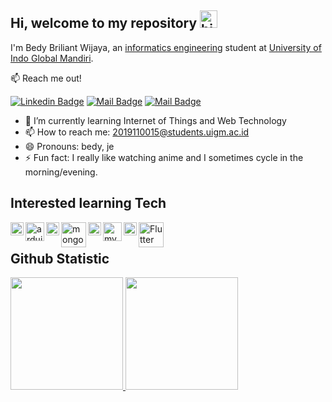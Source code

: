 ## Hi, welcome to my repository <img src="https://user-images.githubusercontent.com/1303154/88677602-1635ba80-d120-11ea-84d8-d263ba5fc3c0.gif" width="28px" alt="hi">

I'm Bedy Briliant Wijaya, an [informatics engineering](http://if.uigm.ac.id/) student at [University of Indo Global Mandiri](http://www.uigm.ac.id/).

:mailbox: Reach me out!

[![Linkedin Badge](https://img.shields.io/badge/-bedy-0e76a8?style=flat&labelColor=0e76a8&logo=linkedin&logoColor=white)](https://www.linkedin.com/in/bedy-b-wijaya/)
[![Mail Badge](https://img.shields.io/badge/-@_brln.by-e84393?style=flat&labelColor=e84393&logo=instagram&logoColor=white)](https://www.instagram.com/_brln.by/)
[![Mail Badge](https://img.shields.io/badge/-bedybriliantwijaya-c0392b?style=flat&labelColor=c0392b&logo=gmail&logoColor=white)](mailto:2019110015@students.uigm.ac.id)


- 🌱 I’m currently learning Internet of Things and Web Technology
- 📫 How to reach me: 2019110015@students.uigm.ac.id
- 😄 Pronouns: bedy, je
- ⚡ Fun fact: I really like watching anime and I sometimes cycle in the morning/evening.

## Interested learning Tech
<a href="#"><img align="left" alt="cpp" title="cpp" width="21px" src="https://upload.wikimedia.org/wikipedia/commons/1/18/ISO_C%2B%2B_Logo.svg" /> </a>
<a href="#"><img align="left" alt="arduino" title="arduino" width="30px" src="https://upload.wikimedia.org/wikipedia/commons/8/87/Arduino_Logo.svg" /> </a>
<a href="#"><img align="left" alt="JavaScript" title="JavaScript" width="21px" src="https://upload.wikimedia.org/wikipedia/commons/9/99/Unofficial_JavaScript_logo_2.svg"/></a>
<a href="#"><img align="left" alt="mongoDB" title="mongoDB" width="40px" src="https://upload.wikimedia.org/wikipedia/commons/9/93/MongoDB_Logo.svg"/></a>
<a href="#"><img align="left" alt="NodeJS" title="NodeJS" width="21px" src="https://seeklogo.com/images/N/nodejs-logo-FBE122E377-seeklogo.com.png" /></a>
<a href="#"><img align="left" alt="mySQL" title="mySQL" width="30px" src="https://upload.wikimedia.org/wikipedia/commons/0/0a/MySQL_textlogo.svg" /></a>
<a href="#"><img align="left" alt="vuejs" title="vuejs" width="21px" src="https://upload.wikimedia.org/wikipedia/commons/9/95/Vue.js_Logo_2.svg" /></a>
<a href="#"><img align="left" alt="Flutter" title="Flutter" width="40px" src="https://upload.wikimedia.org/wikipedia/commons/4/44/Google-flutter-logo.svg"/></a>
<br>

## Github Statistic

<p align="left">
<a href="https://github.com/bluntswordman">
  <img height="180em" src="https://github-readme-stats-eight-theta.vercel.app/api?username=bluntswordman&show_icons=true&theme=algolia&include_all_commits=true&count_private=true"/>
  <img height="180em" src="https://github-readme-stats-eight-theta.vercel.app/api/top-langs/?username=bluntswordman&layout=compact&langs_count=8&theme=algolia"/>
</a>
</p>

